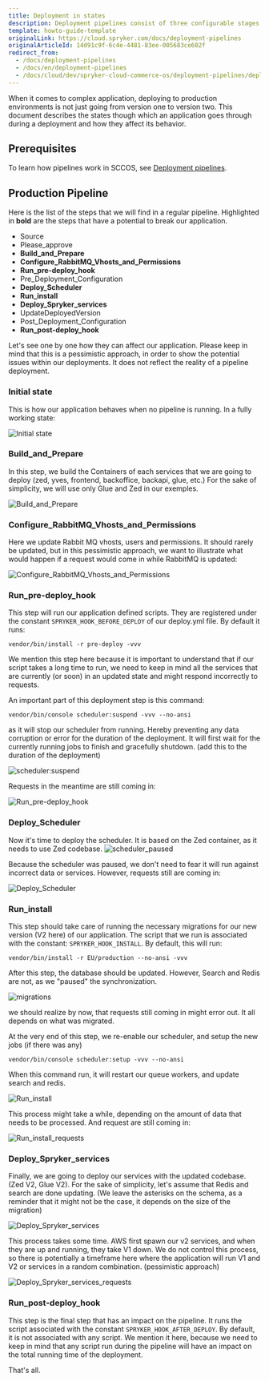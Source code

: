 ```yaml
---
title: Deployment in states
description: Deployment pipelines consist of three configurable stages.
template: howto-guide-template
originalLink: https://cloud.spryker.com/docs/deployment-pipelines
originalArticleId: 14d91c9f-6c4e-4481-83ee-005683ce602f
redirect_from:
  - /docs/deployment-pipelines
  - /docs/en/deployment-pipelines
  - /docs/cloud/dev/spryker-cloud-commerce-os/deployment-pipelines/deployment-pipelines.html
---
```


When it comes to complex application, deploying to production environments is not just going from version one to version two. This document describes the states though which an application goes through during a deployment and how they affect its behavior.

## Prerequisites

To learn how pipelines work in SCCOS, see [Deployment pipelines](/docs/cloud/dev/spryker-cloud-commerce-os/configuring-deployment-pipelines/deployment-pipelines.html).

## Production Pipeline

Here is the list of the steps that we will find in a regular pipeline. Highlighted in **bold** are the steps that have a potential to break our application.
* Source
* Please_approve
* **Build_and_Prepare**
* **Configure_RabbitMQ_Vhosts_and_Permissions**
* **Run_pre-deploy_hook**
* Pre_Deployment_Configuration
* **Deploy_Scheduler**
* **Run_install**
* **Deploy_Spryker_services**
* UpdateDeployedVersion
* Post_Deployment_Configuration
* **Run_post-deploy_hook**

Let's see one by one how they can affect our application. Please keep in mind that this is a pessimistic approach, in order to show the potential issues within our deployments.
It does not reflect the reality of a pipeline deployment.

### Initial state
This is how our application behaves  when no pipeline is running. In a fully working state:

![Initial state](./images/initial_state/initial-state.gif)

### Build_and_Prepare

In this step, we build the Containers of each services that we are going to deploy (zed, yves, frontend, backoffice, backapi, glue, etc.)
For the sake of simplicity, we will use only Glue and Zed in our exemples. 

![Build_and_Prepare](./images/Build_and_Prepare/Build_and_Prepare.jpg)

### Configure_RabbitMQ_Vhosts_and_Permissions

Here we update Rabbit MQ vhosts, users and permissions. 
It should rarely be updated, but in this pessimistic approach, we want to illustrate what would happen if a request would come in while  RabbitMQ is updated:

![Configure_RabbitMQ_Vhosts_and_Permissions](./images/Configure_RabbitMQ_Vhosts_and_Permissions/rmq.gif)

### Run_pre-deploy_hook

This step will run our application defined scripts. They are registered under the constant `SPRYKER_HOOK_BEFORE_DEPLOY` of our deploy.yml file. By default it  runs: 
```shell
vendor/bin/install -r pre-deploy -vvv
```
We mention this step here because it is important to understand that if our script takes a long time to run, we need to keep in mind all the services that are currently (or soon) in an updated state and might respond incorrectly to requests. 

An important part of this deployment step is this command:
```shell
vendor/bin/console scheduler:suspend -vvv --no-ansi
```
as it will stop our scheduler from running. Hereby preventing any data corruption or error for the duration of the deployment.
It will first wait for the currently running jobs to finish and gracefully shutdown. (add this to the duration of the deployment)

![scheduler:suspend](./images/Run_pre-deploy_hook/Run_pre-deploy_hook.jpg)

Requests in the meantime are still coming in:

![Run_pre-deploy_hook](./images/Run_pre-deploy_hook/pre_deploy.gif)

### Deploy_Scheduler

Now it's time to deploy the scheduler. It is based on the Zed container, as it needs to use Zed codebase. 
![scheduler_paused](./images/Deploy_Scheduler/Deploy_Scheduler.jpg)

Because the scheduler was paused, we don't need to fear it will run against incorrect data or services. 
However, requests still are coming in:

![Deploy_Scheduler](./images/Deploy_Scheduler/deploy_scheduler.gif)

### Run_install

This step should take care of running the necessary migrations for our new version (V2 here) of our application.
The script that we run is associated with the constant: `SPRYKER_HOOK_INSTALL`.
By default, this will run:
```shell
vendor/bin/install -r EU/production --no-ansi -vvv
```

After this step, the database should be updated. However, Search and Redis are not, as we "paused" the synchronization.

![migrations](./images/Run_install/migrations.jpg)

we should realize by now, that requests still coming in might error out. It all depends on what was migrated.

At the very end of this step, we re-enable our scheduler, and setup the new jobs (if there was any)
```shell
vendor/bin/console scheduler:setup -vvv --no-ansi
```
When this command run, it will restart our queue workers, and update search and redis.

![Run_install](./images/Run_install/install_dbs_updates/install_dbs_updates.gif)

This process might take a while, depending on the amount of data that needs to be processed. And request are still coming in:

![Run_install_requests](./images/Run_install/request_during_install/install_request.gif)

### Deploy_Spryker_services
Finally, we are going to deploy our services with the updated codebase. (Zed V2, Glue V2).
For the sake of simplicity, let's assume that Redis and search are done updating. (We leave the asterisks on the schema, as a reminder that it might not be the case, it depends on the size of the migration)

![Deploy_Spryker_services](./images/Deploy_Spryker_services/Deploy_Spryker_services.jpg)

This process takes some time. AWS first spawn our v2 services, and when they are up and running, they take V1 down. 
We do not control this process, so there is potentially a timeframe here where the application will run V1 and V2 or services in a random combination. (pessimistic approach)


![Deploy_Spryker_services_requests](./images/Deploy_Spryker_services/deploy_services.gif)

### Run_post-deploy_hook
This step is the final step that has an impact on the pipeline. It runs the script associated with the constant `SPRYKER_HOOK_AFTER_DEPLOY`. By default, it is not associated with any script.
We mention it here, because we need to keep in mind that any script run during the pipeline will have an impact on the total running time of the deployment.

That's all. 
